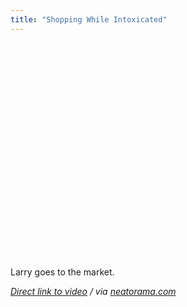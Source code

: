 ```yaml
---
title: "Shopping While Intoxicated"
---
```

<p><object width="425" height="344"><param name="movie" value="http://www.youtube.com/v/-s_40rM_L0s&rel=0&color1=0xb1b1b1&color2=0xcfcfcf&hl=en&feature=player_embedded&fs=1"></param><param name="allowFullScreen" value="true"></param><param name="allowScriptAccess" value="always"></param><embed src="http://www.youtube.com/v/-s_40rM_L0s&rel=0&color1=0xb1b1b1&color2=0xcfcfcf&hl=en&feature=player_embedded&fs=1" type="application/x-shockwave-flash" allowfullscreen="true" allowScriptAccess="always" width="425" height="344"></embed></object></p>
<p>Larry goes to the market.</p>
<p><em><a href="http://www.youtube.com/watch?v=-s_40rM_L0s&feature=player_embedded">Direct link to video</a> / via <a href="http://www.neatorama.com/2009/10/21/larry-goes-to-the-market/">neatorama.com</a></em></p>
